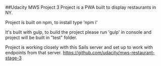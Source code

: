 ##Udacity MWS Project 3
Project is a PWA built to display restaurants in NY.

Project is built on npm, to install type 'npm i'

It's built with gulp, to build the project please run 'gulp' in console and project will be built in "test" folder.

Project is working closely with this Sails server and set up to work with endpoints from that server.
https://github.com/udacity/mws-restaurant-stage-3

